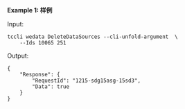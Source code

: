 **Example 1: 样例**



Input: 

```
tccli wedata DeleteDataSources --cli-unfold-argument  \
    --Ids 10065 251
```

Output: 
```
{
    "Response": {
        "RequestId": "1215-sdg15asg-15sd3",
        "Data": true
    }
}
```

